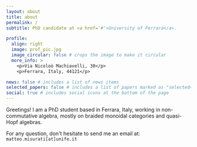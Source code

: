```yaml
---
layout: about
title: about
permalink: /
subtitle: PhD candidate at <a href='#'>University of Ferrara</a>.

profile:
  align: right
  image: prof_pic.jpg
  image_circular: false # crops the image to make it circular
  more_info: >
    <p>Via Nicoloò Machiavelli, 30</p>
    <p>Ferrara, Italy, 44121</p>

news: false # includes a list of news items
selected_papers: false # includes a list of papers marked as "selected={true}"
social: true # includes social icons at the bottom of the page
---
```


Greetings! I am a PhD student based in Ferrara, Italy, working in non-commutative algebra, mostly on braided monoidal categories and quasi-Hopf algebras.

For any question, don't hesitate to send me an email at: `matteo.misurati[at]unife.it`
